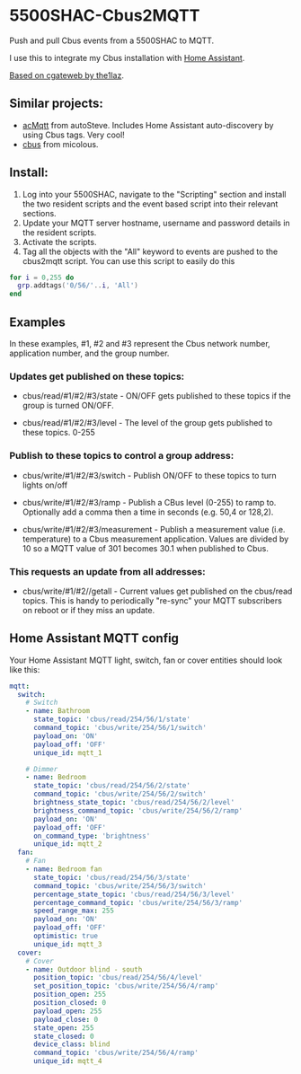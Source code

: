 # 5500SHAC-Cbus2MQTT
 Push and pull Cbus events from a 5500SHAC to MQTT.

 I use this to integrate my Cbus installation with [Home Assistant](https://www.home-assistant.io/).

 [Based on cgateweb by the1laz](https://github.com/the1laz/cgateweb).
 
 ## Similar projects:
 - [acMqtt](https://github.com/autoSteve/acMqtt) from autoSteve. Includes Home Assistant auto-discovery by using Cbus tags. Very cool!
 - [cbus](https://github.com/micolous/cbus) from micolous.

## Install:
1. Log into your 5500SHAC, navigate to the "Scripting" section and install the two resident scripts and the event based script into their relevant sections. 
2. Update your MQTT server hostname, username and password details in the resident scripts. 
3. Activate the scripts.
4. Tag all the objects with the "All" keyword to events are pushed to the cbus2mqtt script. You can use this script to easily do this
```lua
for i = 0,255 do
  grp.addtags('0/56/'..i, 'All')
end 
```

## Examples

 In these examples, #1, #2 and #3 represent the Cbus network number, application number, and the group number.

### Updates get published on these topics:

 - cbus/read/#1/#2/#3/state  -  ON/OFF gets published to these topics if the group is turned ON/OFF.

 - cbus/read/#1/#2/#3/level  -  The level of the group gets published to these topics. 0-255

### Publish to these topics to control a group address:

 - cbus/write/#1/#2/#3/switch  -  Publish ON/OFF to these topics to turn lights on/off

 - cbus/write/#1/#2/#3/ramp  -  Publish a CBus level (0-255) to ramp to. Optionally add a comma then a time in seconds (e.g. 50,4 or 128,2).

 - cbus/write/#1/#2/#3/measurement - Publish a measurement value (i.e. temperature) to a Cbus measurement application. Values are divided by 10 so a MQTT value of 301 becomes 30.1 when published to Cbus.

### This requests an update from all addresses:

 - cbus/write/#1/#2//getall - Current values get published on the cbus/read topics. This is handy to periodically "re-sync" your MQTT subscribers on reboot or if they miss an update.

## Home Assistant MQTT config

  Your Home Assistant MQTT light, switch, fan or cover entities should look like this:

```yaml
mqtt:
  switch:
    # Switch
    - name: Bathroom
      state_topic: 'cbus/read/254/56/1/state'
      command_topic: 'cbus/write/254/56/1/switch'
      payload_on: 'ON'
      payload_off: 'OFF'
      unique_id: mqtt_1

    # Dimmer
    - name: Bedroom
      state_topic: 'cbus/read/254/56/2/state'
      command_topic: 'cbus/write/254/56/2/switch'
      brightness_state_topic: 'cbus/read/254/56/2/level'
      brightness_command_topic: 'cbus/write/254/56/2/ramp'
      payload_on: 'ON'
      payload_off: 'OFF'
      on_command_type: 'brightness'
      unique_id: mqtt_2
  fan:
    # Fan
    - name: Bedroom fan
      state_topic: 'cbus/read/254/56/3/state'
      command_topic: 'cbus/write/254/56/3/switch'
      percentage_state_topic: 'cbus/read/254/56/3/level'
      percentage_command_topic: 'cbus/write/254/56/3/ramp'
      speed_range_max: 255
      payload_on: 'ON'
      payload_off: 'OFF'
      optimistic: true
      unique_id: mqtt_3
  cover:
    # Cover
    - name: Outdoor blind - south
      position_topic: 'cbus/read/254/56/4/level'
      set_position_topic: 'cbus/write/254/56/4/ramp'
      position_open: 255
      position_closed: 0
      payload_open: 255
      payload_close: 0
      state_open: 255
      state_closed: 0
      device_class: blind
      command_topic: 'cbus/write/254/56/4/ramp'
      unique_id: mqtt_4
```
